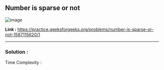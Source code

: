 ## Number is sparse or not

![image](https://user-images.githubusercontent.com/23376002/170112886-fcdad286-7ad0-4524-aa3c-f66cd06eb2c3.png)


**Link :** https://practice.geeksforgeeks.org/problems/number-is-sparse-or-not-1587115620/1


-------------------------------------------------------------------------------------------------------------------------------------------------------


### Solution :

Time Complexity :


